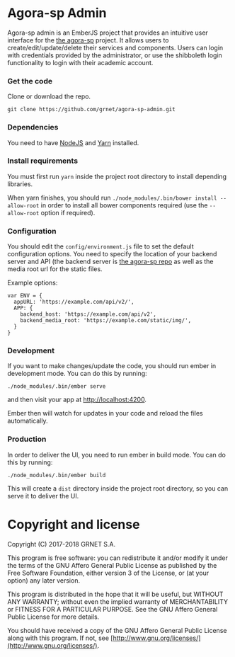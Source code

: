 # Agora-sp Admin

Agora-sp admin is an EmberJS project that provides an intuitive user interface for the [the agora-sp](https://github.com/grnet/agora-sp) project. It allows users to create/edit/update/delete their services and components. Users can login with credentials provided by the administrator, or use the shibboleth login functionality to login with their academic account.

### Get the code

Clone or download the repo.

```
git clone https://github.com/grnet/agora-sp-admin.git
```

### Dependencies

You need to have [NodeJS](https://nodejs.org/en/download/) and [Yarn](https://yarnpkg.com/en/docs/install) installed.

### Install requirements

You must first run `yarn` inside the project root directory to install depending libraries.

When yarn finishes, you should run `./node_modules/.bin/bower install --allow-root` in order to install all bower components required (use the `--allow-root` option if required).

### Configuration

You should edit the `config/environment.js` file to set the default configuration options. You need to specify the location of your backend server and API (the backend server is [the agora-sp repo](https://github.com/grnet/agora-sp) as well as the media root url for the static files.

Example options:

```
var ENV = {
  appURL: 'https://example.com/api/v2/',
  APP: {
    backend_host: 'https://example.com/api/v2',
    backend_media_root: 'https://example.com/static/img/',
  }
}
```

### Development

If you want to make changes/update the code, you should run ember in development mode. You can do this by running:

```
./node_modules/.bin/ember serve
```

and then visit your app at [http://localhost:4200](http://localhost:4200).

Ember then will watch for updates in your code and reload the files automatically.

### Production

In order to deliver the UI, you need to run ember in build mode. You can do this by running:

```
./node_modules/.bin/ember build
```

This will create a `dist` directory inside the project root directory, so you can serve it to deliver the UI.

# Copyright and license

Copyright (C) 2017-2018 GRNET S.A.

This program is free software: you can redistribute it and/or modify it under the terms of the GNU Affero General Public License as published by the Free Software Foundation, either version 3 of the License, or (at your option) any later version.

This program is distributed in the hope that it will be useful, but WITHOUT ANY WARRANTY; without even the implied warranty of MERCHANTABILITY or FITNESS FOR A PARTICULAR PURPOSE. See the GNU Affero General Public License for more details.

You should have received a copy of the GNU Affero General Public License along with this program. If not, see [http://www.gnu.org/licenses/](http://www.gnu.org/licenses/).
